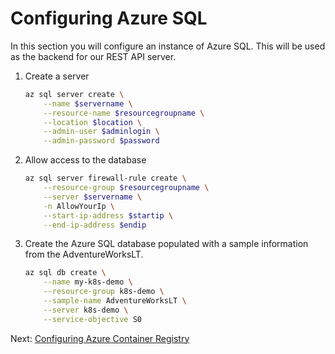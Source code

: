 # Configuring Azure SQL

In this section you will configure an instance of Azure SQL. This will be used as the backend for our REST API server.

1. Create a server

    ```bash
    az sql server create \
        --name $servername \
        --resource-name $resourcegroupname \
        --location $location \
        --admin-user $adminlogin \
        --admin-password $password
    ```

1. Allow access to the database

    ```bash
    az sql server firewall-rule create \
        --resource-group $resourcegroupname \
        --server $servername \
        -n AllowYourIp \
        --start-ip-address $startip \
        --end-ip-address $endip
    ```

1. Create the Azure SQL database populated with a sample information from the AdventureWorksLT.

    ```bash
    az sql db create \
        --name my-k8s-demo \
        --resource-group k8s-demo \
        --sample-name AdventureWorksLT \
        --server k8s-demo \
        --service-objective S0
    ```

 Next: [Configuring Azure Container Registry](sections/03-configuring-acr.md)